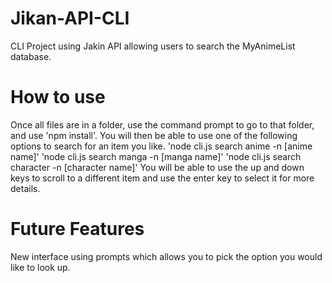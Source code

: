 # Jikan-API-CLI
 CLI Project using Jakin API allowing users to search the MyAnimeList database.

# How to use
Once all files are in a folder, use the command prompt to go to that folder, and use 'npm install'.
You will then be able to use one of the following options to search for an item you like.
'node cli.js search anime -n [anime name]' 
'node cli.js search manga -n [manga name]' 
'node cli.js search character -n [character name]' 
You will be able to use the up and down keys to scroll to a different item and use the enter key to select it for more details.

# Future Features
New interface using prompts which allows you to pick the option you would like to look up.

